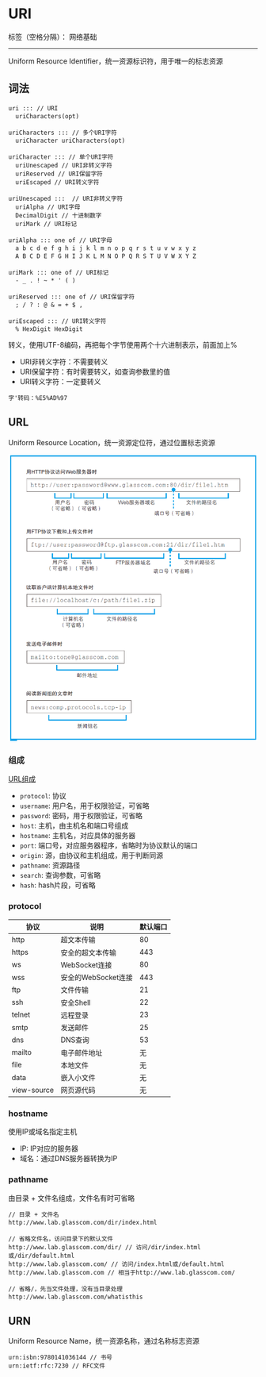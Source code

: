 # URI

标签（空格分隔）： 网络基础

---

Uniform Resource Identifier，统一资源标识符，用于唯一的标志资源

## 词法

```
uri ::: // URI
  uriCharacters(opt)

uriCharacters ::: // 多个URI字符
  uriCharacter uriCharacters(opt)

uriCharacter ::: // 单个URI字符
  uriUnescaped // URI非转义字符
  uriReserved // URI保留字符
  uriEscaped // URI转义字符

uriUnescaped :::  // URI非转义字符
  uriAlpha // URI字母
  DecimalDigit // 十进制数字
  uriMark // URI标记

uriAlpha ::: one of // URI字母
  a b c d e f g h i j k l m n o p q r s t u v w x y z
  A B C D E F G H I J K L M N O P Q R S T U V W X Y Z

uriMark ::: one of // URI标记
  - _ . ! ~ * ' ( )

uriReserved ::: one of // URI保留字符
  ; / ? : @ & = + $ ,

uriEscaped ::: // URI转义字符
  % HexDigit HexDigit
```

转义，使用UTF-8编码，再把每个字节使用两个十六进制表示，前面加上%

* URI非转义字符：不需要转义
* URI保留字符：有时需要转义，如查询参数里的值
* URI转义字符：一定要转义

```
字'转码：%E5%AD%97
```

## URL

Uniform Resource Location，统一资源定位符，通过位置标志资源

![URL](https://raw.githubusercontent.com/wchaochao/images/master/gitbook-network-base/url.png)

### 组成

[URL组成](https://nodejs.org/api/url.html)

* `protocol`: 协议
* `username`: 用户名，用于权限验证，可省略
* `password`: 密码，用于权限验证，可省略
* `host`: 主机，由主机名和端口号组成
* `hostname`: 主机名，对应具体的服务器
* `port`: 端口号，对应服务器程序，省略时为协议默认的端口
* `origin`: 源，由协议和主机组成，用于判断同源
* `pathname`: 资源路径
* `search`: 查询参数，可省略
* `hash`: hash片段，可省略

### protocol

| 协议 | 说明 | 默认端口 |
| --- | --- | --- |
| http | 超文本传输 | 80 |
| https | 安全的超文本传输 | 443 |
| ws | WebSocket连接 | 80 |
| wss | 安全的WebSocket连接 | 443 |
| ftp | 文件传输 | 21 |
| ssh | 安全Shell | 22 |
| telnet | 远程登录 | 23 |
| smtp | 发送邮件 | 25 |
| dns | DNS查询 | 53 |
| mailto | 电子邮件地址 | 无 |
| file | 本地文件 | 无 |
| data | 嵌入小文件 | 无 |
| view-source | 网页源代码 | 无 |

### hostname

使用IP或域名指定主机

* IP: IP对应的服务器
* 域名：通过DNS服务器转换为IP

### pathname

由目录 + 文件名组成，文件名有时可省略

```
// 目录 + 文件名
http://www.lab.glasscom.com/dir/index.html

// 省略文件名，访问目录下的默认文件
http://www.lab.glasscom.com/dir/ // 访问/dir/index.html或/dir/default.html
http://www.lab.glasscom.com/ // 访问/index.html或/default.html
http://www.lab.glasscom.com // 相当于http://www.lab.glasscom.com/

// 省略/，先当文件处理，没有当目录处理
http://www.lab.glasscom.com/whatisthis
```

## URN

Uniform Resource Name，统一资源名称，通过名称标志资源

```
urn:isbn:9780141036144 // 书号
urn:ietf:rfc:7230 // RFC文件
```
